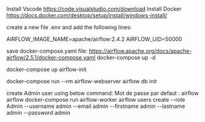 Install Vscode 
https://code.visualstudio.com/download
Install Docker
https://docs.docker.com/desktop/setup/install/windows-install/

create a new file .env and add the following lines:

AIRFLOW_IMAGE_NAME=apache/airflow:2.4.2
AIRFLOW_UID=50000

save docker-compose.yaml file: https://airflow.apache.org/docs/apache-airflow/2.5.1/docker-compose.yaml
docker-compose up -d

docker-compose up airflow-init

docker-compose run --rm airflow-webserver airflow db init


create Admin user using below command:
 Mot de passe par defaut :  airflow airflow
docker-compose run airflow-worker airflow users create --role Admin --username admin --email admin --firstname admin --lastname admin --password admin




















